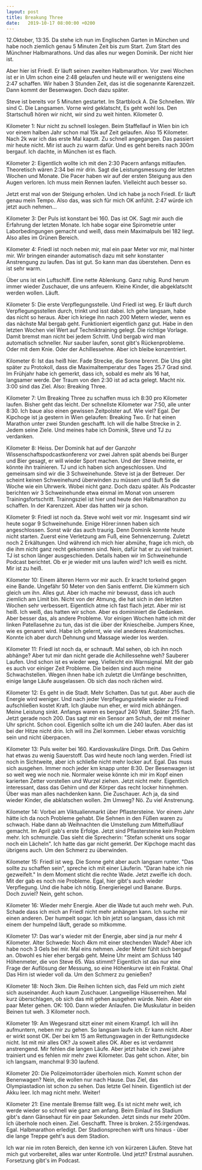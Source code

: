 ```yaml
---
layout: post
title: Breakung Three
date:   2019-10-17 08:00:00 +0200
---
```


12.Oktober, 13:35. Da stehe ich nun im Englischen Garten in München und habe
noch ziemlich genau 5 Minuten Zeit bis zum Start. Zum Start des Münchner
Halbmarathons. Und das alles nur wegen Dominik. Der nicht hier ist.

Aber hier ist Friedl. Er läuft seinen zweiten Halbmarathon. Vor zwei Wochen
ist er in Ulm schon eine 2:48 gelaufen und heute will er wenigstens eine 2:47
schaffen. Wir haben 3 Stunden Zeit, das ist die sogenannte Karenzzeit. Dann
kommt der Besenwagen. Doch dazu später.

Steve ist bereits vor 5 Minuten gestartet. Im Startblock A. Die Schnellen.
Wir sind C. Die Langsamen. Vorne wird geklatscht, Es geht wohl los. Den
Startschuß hören wir nicht, wir sind zu weit hinten. Kilometer 0.

Kilometer 1: Nur nicht zu schnell loslegen. Beim Staffellauf in Wien bin ich
vor einem halben Jahr schon mal 15k auf Zeit gelaufen. Also 15 Kilometer.
Nach 2k war ich das erste Mal kaputt. Zu schnell angegangen. Das passiert
mir heute nicht. Mir ist auch zu warm dafür. Und es geht bereits nach 300m
bergauf. Ich dachte, in München ist es flach.

Kilometer 2: Eigentlich wollte ich mit den 2:30 Pacern anfangs mitlaufen.
Theoretisch wären 2:34 bei mir drin. Sagt die Leistungsmessung der letzten
Wochen und Monate.  Die Pacer haben wir auf der ersten Steigung aus den Augen
verloren. Ich muss mein Rennen laufen. Vielleicht auch besser so.

Jetzt erst mal von der Steigung erholen. Und ich habe ja noch Friedl. Er läuft
genau mein Tempo. Also das, was sich für mich OK anfühlt. 2:47 würde ich jetzt auch
nehmen...

Kilometer 3: Der Puls ist konstant bei 160. Das ist OK. Sagt mir auch die
Erfahrung der letzten Monate. Ich habe sogar eine Spirometrie unter
Laborbedingungen gemacht und weiß, dass mein Maximalpuls bei 182 liegt.
Also alles im Grünen Bereich.

Kilometer 4: Friedl ist noch neben mir, mal ein paar Meter vor mir, mal hinter
mir. Wir bringen einander automatisch dazu mit sehr konstanter Anstrengung zu
laufen. Das ist gut. So kann man das überstehen. Denn es ist sehr warm.

Über uns ist ein Luftschiff. Eine nette Ablenkung. Ganz ruhig. Rund herum immer
wieder Zuschauer, die uns anfeuern. Kleine Kinder, die abgeklatscht werden wollen.
Läuft.

Kilometer 5: Die erste Verpflegungsstelle. Und Friedl ist weg. Er läuft durch
Verpflegungsstellen durch, trinkt und isst dabei. Ich gehe langsam, habe das
nicht so heraus. Aber ich kriege ihn nach 200 Metern wieder, wenn es das nächste
Mal bergab geht. Funktioniert eigentlich ganz gut. Habe in den letzten Wochen
viel Wert auf Techniktraining gelegt. Die richtige Vorlage. Damit bremst man
nicht bei jedem Schritt. Und bergab wird man automatisch schneller. Nur sauber
laufen, sonst gibt's Rückenprobleme. Oder mit dem Knie. Oder der Achillessehne.
Aber ich bleibe konzentriert.

Kilometer 6: Ist das heiß hier. Fade Strecke, die Sonne brennt. Die Uns gibt
später zu Protokoll, dass die Maximaltemperatur des Tages 25.7 Grad sind.
Im Frühjahr habe ich gemerkt, dass ich, sobald es mehr als 16 hat, langsamer
werde. Der Traum von den 2:30 ist ad acta gelegt. Macht nix. 3:00 sind das
Ziel. Also: Breaking Three.

Kilometer 7: Um Breaking Three zu schaffen muss ich 8:30 pro Kilometer laufen.
Bisher geht das leicht. Der schnellste Kilometer war 7:50, alle unter 8:30.
Ich baue also einen gewissen Zeitpolster auf. Wie viel? Egal.
Der Kipchoge ist ja gestern in Wien gelaufen: Breaking Two. Er hat einen
Marathon unter zwei Stunden geschafft. Ich will die halbe Strecke in 2.
Jedem seine Ziele. Und meines habe ich Dominik, Steve und TJ zu verdanken.

Kilometer 8: Heiss. Der Dominik hat auf der Ganzohr Wissenschaftspodcastkonferenz
vor zwei Jahren spät abends bei Burger und Bier gesagt, er will wieder Sport machen.
Und der Steve meinte, er könnte ihn trainieren. TJ und ich haben sich angeschlossen.
Und gemeinsam sind wir die 3 Schweinehunde. Steve ist ja der Betreuer. Der
scheint keinen Schweinehund überwinden zu müssen und läuft 5x die Woche wie
ein Uhrwerk. Wobei nicht ganz. Doch dazu später. Als Podcaster berichten wir
3 Schweinehunde etwa einmal im Monat von unserem Trainingsfortschritt.
Trainngsziel ist hier und heute den Halbmarathon zu schaffen. In der Karenzzeit.
Aber das hatten wir ja schon.

Kilometer 9: Friedl ist noch da. Steve wohl weit vor mir. Insgesamt sind wir
heute sogar 9 Schweinehunde. Einige Hörer:innen haben sich angeschlossen.
Sonst wär das auch traurig. Denn Dominik konnte heute nicht starten. Zuerst
eine Verletzung am Fuß, eine Sehnenzerrung. Zuletzt noch 2 Erkältungen.
Und während ich mich hier abmühe, frage ich mich, ob die ihm nicht ganz recht
gekommen sind. Nein, dafür hat er zu viel trainiert. TJ ist schon länger
ausgeschieden. Details  haben wir im Schweinehunde Podcast berichtet. Ob er
je wieder mit uns laufen wird? Ich weiß es nicht. Mir ist zu heiß.

Kilometer 10: Einem älteren Herrn vor mir auch. Er kracht torkelnd gegen eine
Bande. Ungefähr 50 Meter von den Sanis entfernt. Die kümmern sich gleich um
ihn. Alles gut. Aber ich mache mir bewusst, dass ich auch ziemlich am Limit
bin. Nicht von der Atmung, die hat sich in den letzten Wochen sehr verbessert.
Eigentlich atme ich fast flach jetzt. Aber mir ist heiß. Ich weiß, das hatten
wir schon. Aber es domininiert die Gedanken. Aber besser das, als andere
Probleme. Vor einigen Wochen hatte ich mit der linken Patellasehne zu tun,
das ist die über der Kniescheibe. Jumpers Knee, wie es genannt wird. Habe ich
gelernt, wie viel anederes Anatomisches. Konnte ich aber durch Dehnung und
Massage wieder los werden.

Kilometer 11: Friedl ist noch da, er schnauft. Mal sehen, ob ich ihn noch
abhänge? Aber tut mir dan nicht gerade die Achillessehne weh? Sauberer Laufen.
Und schon ist es wieder weg. Vielleicht ein Warnsignal. Mit der gab es auch vor
einiger Zeit Probleme. Die beiden sind auch meine Schwachstellen. Wegen ihnen
habe ich zuletzt die Umfänge beschnitten, einige lange Läufe ausgelassen. Ob
sich das noch rächen wird.

Kilometer 12: Es geht in die Stadt. Mehr Schatten. Das tut gut. Aber auch die
Energie wird weniger. Und nach jeder Verpflegungsstelle wieder zu Friedl
aufschließen kostet Kraft. Ich glaube nun eher, er wird mich abhängen. Meine
Leistung sinkt. Anfangs waren es bergauf 240 Watt. Später 215 flach. Jetzt
gerade noch 200. Das sagt mir ein Sensor am Schuh, der mit meiner Uhr spricht.
Schon cool. Eigenlich sollte ich um die 240 laufen. Aber das ist bei der Hitze
nicht drin. Ich will ins Ziel kommen. Lieber etwas vorsichtig sein und nicht
überpacen.

Kilometer 13: Puls weiter bei 160. Kardiovaskuläre Dings. Drift. Das Gehirn hat
etwas zu wenig Sauerstoff. Das wird heute noch lang werden. Friedl ist noch in
Sichtweite, aber ich schließe nicht mehr locker auf. Egal. Das muss sich ausgehen.
Immer noch jeder km knapp unter 8:30. Der Besenwagen ist so weit weg wie noch
nie. Normaler weise könnte ich mir im Kopf einen karierten Zetter vorstellen und
Wurzel ziehen. Jetzt nicht mehr. Eigentlich interessant, dass das Gehirn und der
Körper das recht locker hinnehmen. Über was man alles nachdenken kann. Die
Zuschauer. Ach ja, da sind wieder Kinder, die abklatschen wollen. 2m Umweg?
Nö. Zu viel Anstrenung.

Kilometer 14: Vorbei am Viktualienmarkt über Pflastersteine. Vor einem Jahr
hätte ich da noch Probleme gehabt. Die Sehnen in den Füßen waren zu schwach.
Habe dann ab Weihnachten die Umstellung zum Mittelfußlauf gemacht. Im April
gab's erste Erfolge. Jetzt sind Pflastersteine kein Problem mehr. Ich
schmunzle. Das sieht die Sprecherin: "Stefan schenkt uns sogar noch ein Lächeln".
Ich hatte das gar nicht gemerkt. Der Kipchoge macht das übrigens auch. Um
den Schmerz zu überwinden.

Kilometer 15: Friedl ist weg. Die Sonne geht aber auch langsam runter. "Das sollte
zu schaffen sein", spreche ich mit einer Läuferin. "Daran habe ich nie gezweifelt."
In dem Moment sticht die rechte Wade. Jetzt zweifle ich doch. Mit der gab es
noch nie Probleme. Egal, hier gibt's auch wieder Verpflegung. Und die habe
ich nötig. Energieriegel und Banane. Burps. Doch zuviel? Nein, geht schon.

Kilometer 16: Wieder mehr Energie. Aber die Wade tut auch mehr weh. Puh.
Schade dass ich mich an Friedl nicht mehr anhängen kann. Ich suche mir einen
anderen. Der humpelt sogar. Ich bin jetzt so langsam, dass ich mit einem der
humpelnd läuft, gerade so mitkomme.

Kilometer 17: Das war's wieder mit der Energie, aber sind ja nur mehr 4 Kilometer.
Alter Schwede: Noch 4km mit einer stechenden Wade? Aber ich habe noch 3 Gels
bei mir. Mal eins nehmen. Jeder Meter fühlt sich bergauf an. Obwohl es hier
eher bergab geht. Meine Uhr meint am Schluss 140 Höhenmeter, die von Steve 65.
Was stimmt? Eigentlich ist das nur eine Frage der Auflösung der Messung, so
eine Höhenkurve ist ein Fraktal. Oha! Das Hirn ist wieder voll da. Um den Schmerz
zu genießen?

Kilometer 18: Noch 3km. Die Reihen lichten sich, das Feld um mich zieht sich
auseinander. Auch kaum Zuschauer. Langweilige Häuserreihen. Mal kurz überschlagen,
ob sich das mit gehen ausgehen würde. Nein. Aber ein paar Meter gehen. OK: 100.
Dann wieder Anlaufen. Die Muskulatur in beiden Beinen tut weh. 3 Kilometer noch.

Kilometer 19: Am Wegesrand sitzt einer mit einem Krampf. Ich will ihn aufmuntern,
neben mir zu gehen. So langsam laufe ich. Er kann nicht. Aber er wirkt sonst OK.
Der bei km 15 am Rettungswagen in der Rettungsdecke nicht. Ist mit mir alles OK?
Ja soweit alles OK. Aber es ist verdammt anstrengend. Mir fehlen die langen Läufe.
Aber jetzt habe ich zwei jahre trainiert und es fehlen mir mehr zwei Kilometer.
Das geht schon. Alter, bin ich langsam, manchmal 9:30 laufend.

Kilometer 20: Die Polizeimotorräder überholen mich. Kommt schon der Benenwagen?
Nein, die wollen nur nach Hause. Das Ziel, das Olympiastadion ist schon zu sehen.
Das letzte Gel hinein. Eigentlich ist der Akku leer. Ich mag nicht mehr. Weiter!

Kilometer 21: Eine mentale Bremse fällt weg. Es ist nicht mehr weit, ich werde
wieder so schnell wie ganz am anfang. Beim Einlauf ins Stadium gibt's dann Gänsehaut
für ein paar Sekunden. Jetzt sinds nur mehr 200m. Ich überhole noch einen.
Ziel. Geschafft. Three is broken. 2:55:irgendwas. Egal. Halbmarathon erledigt.
Der Stadionsprechen wirft uns hinaus - über die lange Treppe geht's aus dem
Stadion.

Ich war nie im roten Bereich, den kenne ich von kürzeren Läufen. Steve hat mich
gut vorbereitet, alles war unter Kontrolle. Und jetzt? Erstmal ausruhen. Forsetzung
gibt's im Podcast.
